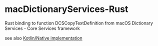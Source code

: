 # macDictionaryServices-Rust

Rust binding to function DCSCopyTextDefinition from macOS Dictionary Services - Core Services framework

see also [Kotlin/Native implementation](../macDictionaryServices-Kotlin)